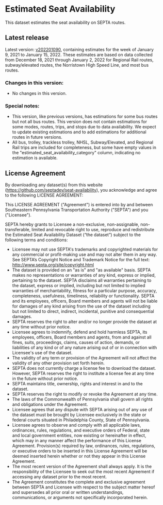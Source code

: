 # Estimated Seat Availability
This dataset estimates the seat availability on SEPTA routes.

## Latest release
Latest version: [v202201090](https://github.com/septadev/seat-availability/releases/tag/v202201090), containing estimates for the week of January 9, 2021 to January 15, 2022.
These estimates are based on data collected from December 18, 2021 through January 2, 2022 for Regional Rail routes, subway/elevated routes, the Norristown High Speed Line, and most bus routes.

### Changes in this version:
* No changes in this version.

### Special notes:
* This version, like previous versions, has estimations for some bus routes but not all bus routes. This version does not contain estimations for some modes, routes, trips, and stops due to data availability. We expect to update existing estimations and to add estimations for additional routes in future versions.
* All bus, trolley, trackless trolley, NHSL, Subway/Elevated, and Regional Rail trips are included for completeness, but some have empty values in the "estimated_seat_availability_category" column, indicating no estimation is available.

## License Agreement
By downloading any dataset(s) from this website (https://github.com/septadev/seat-availability), you acknowledge and agree to the following LICENSE AGREEMENT: 

This LICENSE AGREEMENT ("Agreement") is entered into by and between Southeastern Pennsylvania Transportation Authority ("SEPTA") and you ("Licensee"). 

SEPTA hereby grants to Licensee a non-exclusive, non-assignable, non-transferable, limited and revocable right to use, reproduce and redistribute the Estimated Seat Availability Dataset (“the dataset”) subject to the following terms and conditions: 

* Licensee may not use SEPTA's trademarks and copyrighted materials for any commercial or profit-making use and may not alter them in any way. See SEPTA’s Copyright Notice and Trademark Notice for the full text: http://www.septa.org/site/copyright.html 
* The dataset is provided on an "as is" and "as available" basis. SEPTA makes no representations or warranties of any kind, express or implied, pertaining to the dataset. SEPTA disclaims all warranties pertaining to the dataset, express or implied, including but not limited to implied warranties of merchantability, fitness for a particular purpose, accuracy, completeness, usefulness, timeliness, reliability or functionality. SEPTA and its employees, officers, Board members and agents will not be liable for damages of any kind arising from the use of the dataset including but not limited to direct, indirect, incidental, punitive and consequential damages. 
* SEPTA reserves the right to alter and/or no longer provide the dataset at any time without prior notice. 
* Licensee agrees to indemnify, defend and hold harmless SEPTA, its employees, officers, Board members and agents, from and against all fines, suits, proceedings, claims, causes of action, demands, or liabilities of any kind or of any nature arising out of or in connection with Licensee's use of the dataset. 
* The validity of any term or provision of the Agreement will not affect the validity of any other provision set forth herein. 
* SEPTA does not currently charge a license fee to download the dataset. However, SEPTA reserves the right to institute a license fee at any time in the future without prior notice. 
* SEPTA maintains title, ownership, rights and interest in and to the dataset. 
* SEPTA reserves the right to modify or revoke the Agreement at any time. 
* The laws of the Commonwealth of Pennsylvania shall govern all rights and obligations under the Agreement. 
* Licensee agrees that any dispute with SEPTA arising out of any use of the dataset must be brought by Licensee exclusively in the state or federal courts situated in Philadelphia County, State of Pennsylvania. 
* Licensee agrees to observe and comply with all applicable laws, ordinances, rules, regulations, and executive orders of Federal, state and local government entities, now existing or hereinafter in effect, which may in any manner affect the performance of this License Agreement. Provision(s) required by law, ordinances, rules, regulations, or executive orders to be inserted in this License Agreement will be deemed inserted herein whether or not they appear in this License Agreement. 
* The most recent version of the Agreement shall always apply. It is the responsibility of the Licensee to seek out the most recent Agreement if accessing any dataset prior to the most recent. 
* The Agreement constitutes the complete and exclusive agreement between SEPTA and Licensee with respect to the subject matter hereof and supersedes all prior oral or written understandings, communications, or arguments not specifically incorporated herein.
